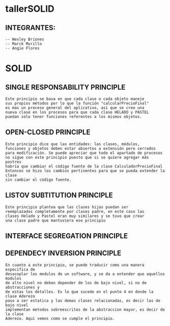 # tallerSOLID

## INTEGRANTES:
	-- Wesley Briones
	-- Marck Murillo
	-- Angie Flores

# SOLID

## SINGLE RESPONSABILITY PRINCIPLE
	Este principio se basa en que cada clase o cada objeto maneje 
	sus propios métodos por lo que la función "calcularPrecioFinal"
	es mas un proceso general del aplicativo, así que se creo una 
	nueva clase en los procesos para que cada clase HELADO y PASTEL 
	puedan solo tener funciones referentes a los mismos objetos.


## OPEN-CLOSED PRINCIPLE
	Este principio dice que las entidades: las clases, módulos,
	funciones y objetos deben estar abiertos a extensión pero cerrados
	para modificación. Se puede apreciar que todo el apartado de procesos
	no sigue con este principio puesto que si se quiere agregar más postres 
	habría que cambiar el código fuente de la clase CalculadorPrecioFinal
	Entonces se hizo los cambios pertinentes para que se pueda extender la clase
	sin cambiar el código fuente.


## LISTOV SUBTITUTION PRINCIPLE
	Este principio plantea que las clases hijas puedan ser 
	reemplazadas completamente por clases padre, en este caso las 
	clases Helado y Pastel eran muy similares y se tuvo que crear 
	una clase padre que mantuviera ese principio

## INTERFACE SEGREGATION PRINCIPLE

## DEPENDECY INVERSION PRINCIPLE
	En cuanto a este principio, se puede traducir como una manera especifica de 
	desacoplar los modulos de un software, y se da a entender que aquellos modulos
	de alto nivel no deben depender de los de bajo nivel, si no de abstracciones y 
	de estas los detalles. Es lo que sucede en el punto 4 en donde la clase Aderezo
	paso a ser estatica y las demas clases relacionadas, es decir las de bajo nivel
	implementan metodos sobreescritos de la abstraccion mayor, es decir de la clase
	Aderezo. Aqui vemos como se cumple el principio.
